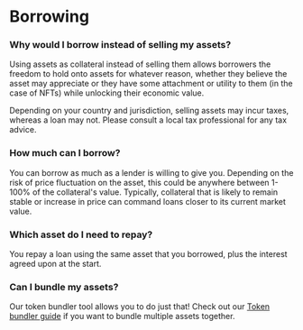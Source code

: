 # Borrowing

### Why would I borrow instead of selling my assets?&#x20;

Using assets as collateral instead of selling them allows borrowers the freedom to hold onto assets for whatever reason, whether they believe the asset may appreciate or they have some attachment or utility to them (in the case of NFTs) while unlocking their economic value.

Depending on your country and jurisdiction, selling assets may incur taxes, whereas a loan may not. Please consult a local tax professional for any tax advice.&#x20;

### How much can I borrow?&#x20;

You can borrow as much as a lender is willing to give you. Depending on the risk of price fluctuation on the asset, this could be anywhere between 1-100% of the collateral's value. Typically, collateral that is likely to remain stable or increase in price can command loans closer to its current market value.&#x20;

### Which asset do I need to repay?&#x20;

You repay a loan using the same asset that you borrowed, plus the interest agreed upon at the start.

### Can I bundle my assets?

Our token bundler tool allows you to do just that! Check out our [Token bundler guide](https://docs.pwn.xyz/guides/tools/token-bundler) if you want to bundle multiple assets together.
